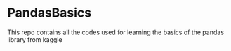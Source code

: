 # PandasBasics

This repo contains all the codes used for learning the basics of the pandas library from kaggle
